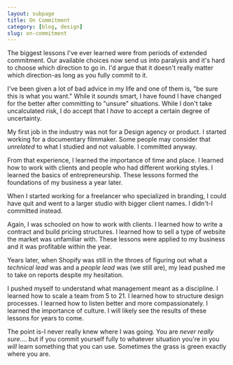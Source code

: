 ```yaml
---
layout: subpage
title: On Commitment
category: [blog, design]
slug: on-commitment
---
```

The biggest lessons I've ever learned were from periods of extended commitment. Our available choices now send us into paralysis and it's hard to choose which direction to go in. I'd argue that it doesn't really matter which direction-as long as you fully commit to it.

I've been given a lot of bad advice in my life and one of them is, "be sure this is what you want." While it _sounds_ smart, I have found I have changed for the better after committing to "unsure" situations. While I don't take uncalculated risk, I do accept that I _have_ to accept a certain degree of uncertainty.

My first job in the industry was not for a Design agency or product. I started working for a documentary filmmaker. Some people may consider that _unrelated_ to what I studied and not valuable. I committed anyway. 

From that experience, I learned the importance of time and place. I learned how to work with clients and people who had different working styles. I learned the basics of entrepreneurship. These lessons formed the foundations of my business a year later.

When I started working for a freelancer who specialized in branding, I could have quit and went to a larger studio with bigger client names. I didn't-I committed instead.

Again, I was schooled on how to work with clients. I learned how to write a contract and build pricing structures. I learned how to sell a type of website the market was unfamiliar with. These lessons were applied to my business and it was profitable within the year.

Years later, when Shopify was still in the throes of figuring out what a _technical lead_ was and a _people lead_ was (we still are), my lead pushed me to take on reports despite my hesitation.

I pushed myself to understand what management meant as a discipline. I learned how to scale a team from 5 to 21. I learned how to structure design processes. I learned how to listen better and more compassionately. I learned the importance of culture. I will likely see the results of these lessons for years to come.

The point is-I never really knew where I was going. You are _never really sure._... but if you commit yourself fully to whatever situation you're in you _will_ learn something that you can use. Sometimes the grass is green exactly where you are.
